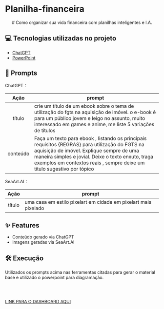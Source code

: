 # Planilha-financeira
</p>


<p align="center">
# Como organizar sua vida financeira com planilhas inteligentes e I.A.


## 💻 Tecnologias utilizadas no projeto

- [ChatGPT](https://chat.openai.com/) 
- [PowerPoint](https://www.microsoft.com/pt-br/microsoft-365/excel)

## 🧠 Prompts


ChatGPT：

|   Ação   | prompt                                                                                                                                                                                                                                                                         |
| :------: | ------------------------------------------------------------------------------------------------------------------------------------------------------------------------------------------------------------------------------------------------------------------------------ |
|  título  | crie um título de um ebook sobre o tema de utilização do fgts na aquisição de imóvel. o e-book é para um público jovem e leigo no assunto, muito interessado em games e anime, me liste 5 variações de títulos                                                        |
| conteúdo | Faça um texto para ebook , listando os principais requisitos {REGRAS} para utilização do FGTS na aquisição de imóvel. Explique sempre de uma maneira simples e jovial. Deixe o texto enxuto, traga exemplos em contextos reais , sempre deixe um título sugestivo por tópico |


SeaArt.AI：

|  Ação  | prompt                                                                                 |
| :----: | -------------------------------------------------------------------------------------- |
| título | uma casa em estilo pixelart em cidade em pixelart mais pixelado |

## ✨ Features

- Conteúdo gerado via ChatGPT
- Imagens geradas via SeaArt.AI

## 🛠️ Execução

Utilizados os prompts acima nas ferramentas citadas para gerar o material base e utilizado o powerpoint para diagramação.

</p>
<br/><br/>
<p>

[LINK PARA O DASHBOARD AQUI](https://github.com/mmsugimati/Planilha-financeira/blob/main/planilha%20financeira.xlsx)
